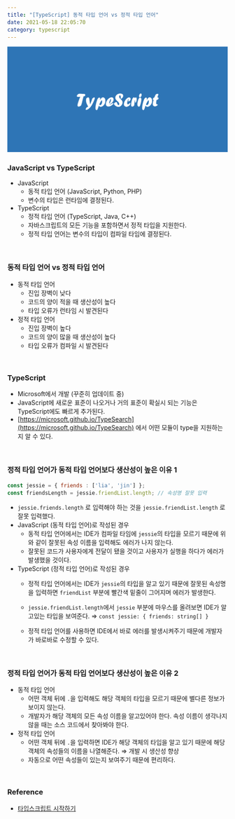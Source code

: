 ```yaml
---
title: "[TypeScript] 동적 타입 언어 vs 정적 타입 언어"
date: 2021-05-18 22:05:70
category: typescript
---
```


![](images/typescript.png)

### JavaScript vs TypeScript

- JavaScript
    - 동적 타입 언어 (JavaScript, Python, PHP)
    - 변수의 타입은 런타임에 결정된다.
- TypeScript
    - 정적 타입 언어 (TypeScript, Java, C++)
    - 자바스크립트의 모든 기능을 포함하면서 정적 타입을 지원한다.
    - 정적 타입 언어는 변수의 타입이 컴파일 타임에 결정된다.

<br />

### 동적 타입 언어 vs 정적 타입 언어

- 동적 타입 언어
    - 진입 장벽이 낮다
    - 코드의 양이 적을 때 생산성이 높다
    - 타입 오류가 런타임 시 발견된다
- 정적 타입 언어
    - 진입 장벽이 높다
    - 코드의 양이 많을 때 생산성이 높다
    - 타입 오류가 컴파일 시 발견된다

<br />

### TypeScript

- Microsoft에서 개발 (꾸준히 업데이트 중)
- JavaScript에 새로운 표준이 나오거나 거의 표준이 확실시 되는 기능은 TypeScript에도 빠르게 추가된다.
- [https://microsoft.github.io/TypeSearch](https://microsoft.github.io/TypeSearch) 에서 어떤 모듈이 type을 지원하는지 알 수 있다.

<br />

### 정적 타입 언어가 동적 타입 언어보다 생산성이 높은 이유 1

```jsx
const jessie = { friends : ['lia', 'jin'] };
const friendsLength = jessie.friendList.length; // 속성명 잘못 입력
```

- `jessie.friends.length` 로 입력해야 하는 것을 `jessie.friendList.length` 로 잘못 입력했다.
- JavaScript (동적 타입 언어)로 작성된 경우
    - 동적 타입 언어에서는 IDE가 컴파일 타임에 `jessie`의 타입을 모르기 때문에 위와 같이 잘못된 속성 이름을 입력해도 에러가 나지 않는다.
    - 잘못된 코드가 사용자에게 전달이 됐을 것이고 사용자가 실행을 하다가 에러가 발생했을 것이다.
- TypeScript (정적 타입 언어)로 작성된 경우
    - 정적 타입 언어에서는 IDE가 `jessie`의 타입을 알고 있기 때문에 잘못된 속성명을 입력하면 `friendList` 부분에 빨간색 밑줄이 그어지며 에러가 발생한다.
    - `jessie.friendList.length`에서 `jessie` 부분에 마우스를 올려보면 IDE가 알고있는 타입을 보여준다.
       ⇒ `const jessie: { friends: string[] }` 

    - 정적 타입 언어를 사용하면 IDE에서 바로 에러를 발생시켜주기 때문에 개발자가 바로바로 수정할 수 있다.

<br />

### 정적 타입 언어가 동적 타입 언어보다 생산성이 높은 이유 2

- 동적 타입 언어
    - 어떤 객체 뒤에 `.`을 입력해도 해당 객체의 타입을 모르기 때문에 별다른 정보가 보이지 않는다.
    - 개발자가 해당 객체의 모든 속성 이름을 알고있어야 한다. 속성 이름이 생각나지 않을 때는 소스 코드에서 찾아봐야 한다. 
- 정적 타입 언어
    - 어떤 객체 뒤에 `.`을 입력하면 IDE가 해당 객체의 타입을 알고 있기 때문에 해당 객체의 속성들의 이름을 나열해준다. ⇒ 개발 시 생산성 향상
    - 자동으로 어떤 속성들이 있는지 보여주기 때문에 편리하다.
    
    
<br />

### Reference
- [타입스크립트 시작하기](https://www.inflearn.com/course/%ED%83%80%EC%9E%85%EC%8A%A4%ED%81%AC%EB%A6%BD%ED%8A%B8-%EC%8B%9C%EC%9E%91%ED%95%98%EA%B8%B0/dashboard)